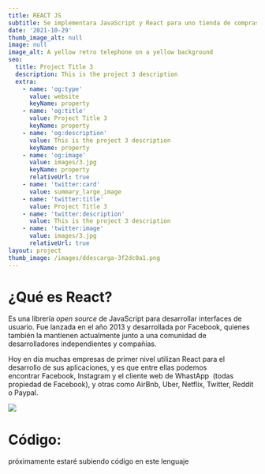 ```yaml
---
title: REACT JS
subtitle: Se implementara JavaScript y React para uno tienda de compras en linea
date: '2021-10-29'
thumb_image_alt: null
image: null
image_alt: A yellow retro telephone on a yellow background
seo:
  title: Project Title 3
  description: This is the project 3 description
  extra:
    - name: 'og:type'
      value: website
      keyName: property
    - name: 'og:title'
      value: Project Title 3
      keyName: property
    - name: 'og:description'
      value: This is the project 3 description
      keyName: property
    - name: 'og:image'
      value: images/3.jpg
      keyName: property
      relativeUrl: true
    - name: 'twitter:card'
      value: summary_large_image
    - name: 'twitter:title'
      value: Project Title 3
    - name: 'twitter:description'
      value: This is the project 3 description
    - name: 'twitter:image'
      value: images/3.jpg
      relativeUrl: true
layout: project
thumb_image: /images/ddescarga-3f2dc0a1.png
---
```

# **¿Qué es React?**

Es una librería *open source* de JavaScript para desarrollar interfaces de usuario. Fue lanzada en el año 2013 y desarrollada por Facebook, quienes también la mantienen actualmente junto a una comunidad de desarrolladores independientes y compañías.

Hoy en día muchas empresas de primer nivel utilizan React para el desarrollo de sus aplicaciones, y es que entre ellas podemos encontrar Facebook, Instagram y el cliente web de WhastApp  (todas propiedad de Facebook), y otras como AirBnb, Uber, Netflix, Twitter, Reddit o Paypal.

![](/images/Captura%20de%20pantalla%202021-10-29%20170654.png)

# **Código:**

próximamente estaré subiendo código en este lenguaje

##

##
